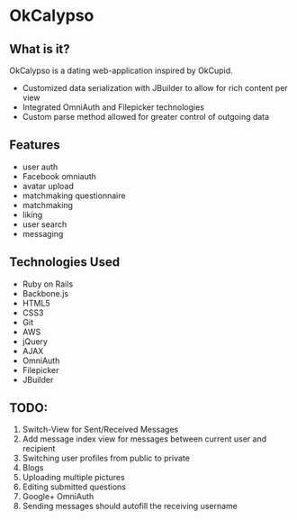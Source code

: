 # OkCalypso

## What is it?
OkCalypso is a dating web-application inspired by OkCupid.
  * Customized data serialization with JBuilder to allow for rich content per view
  * Integrated OmniAuth and Filepicker technologies
  * Custom parse method allowed for greater control of outgoing data

## Features
  * user auth
  * Facebook omniauth
  * avatar upload
  * matchmaking questionnaire
  * matchmaking
  * liking
  * user search
  * messaging

## Technologies Used
  * Ruby on Rails
  * Backbone.js
  * HTML5
  * CSS3
  * Git
  * AWS
  * jQuery
  * AJAX
  * OmniAuth
  * Filepicker
  * JBuilder

## TODO:
  1. Switch-View for Sent/Received Messages
  2. Add message index view for messages between current user and recipient
  3. Switching user profiles from public to private
  4. Blogs
  5. Uploading multiple pictures
  6. Editing submitted questions
  7. Google+ OmniAuth
  8. Sending messages should autofill the receiving username
